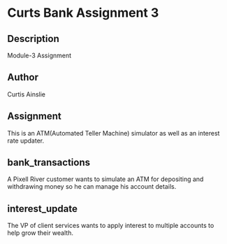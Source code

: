 # Curts Bank Assignment 3

## Description

Module-3 Assignment

## Author

Curtis Ainslie

## Assignment

This is an ATM(Automated Teller Machine) simulator as well as an interest rate updater.

## bank_transactions

A Pixell River customer wants to simulate an ATM for depositing and withdrawing money so he can manage his account details.

## interest_update

The VP of client services wants to apply interest to multiple accounts to help grow their wealth.
